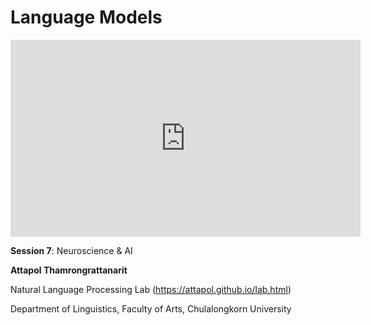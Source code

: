 # Language Models

<iframe width="560" height="315" src="https://www.youtube.com/embed/DO98fMgtifo" title="YouTube video player" frameborder="0" allow="accelerometer; autoplay; clipboard-write; encrypted-media; gyroscope; picture-in-picture; web-share" allowfullscreen></iframe>

**Session 7**: Neuroscience & AI

**Attapol Thamrongrattanarit**

Natural Language Processing Lab (https://attapol.github.io/lab.html)

Department of Linguistics, Faculty of Arts, Chulalongkorn University